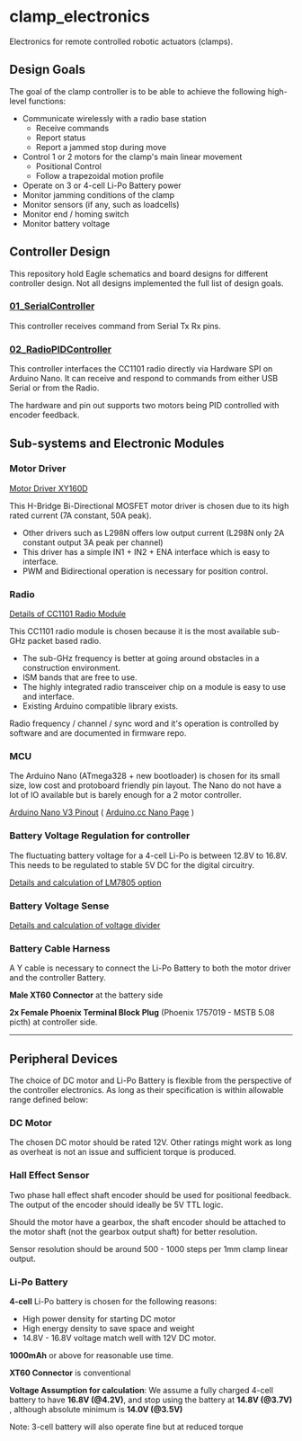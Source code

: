 # clamp_electronics
Electronics for remote controlled robotic actuators (clamps). 

## Design Goals

The goal of the clamp controller is to be able to achieve the following high-level functions: 

- Communicate wirelessly with a radio base station
  - Receive commands
  - Report status
  - Report a jammed stop during move
- Control 1 or 2 motors for the clamp's main linear movement
  - Positional Control
  - Follow a trapezoidal motion profile
- Operate on 3 or 4-cell Li-Po Battery power
- Monitor jamming conditions of the clamp
- Monitor sensors (if any, such as loadcells)
- Monitor end / homing switch
- Monitor battery voltage



## Controller Design

This repository hold Eagle schematics and board designs for different controller design. Not all designs implemented the full list of design goals.

### [01_SerialController]()

This controller receives command from Serial Tx Rx pins.

### [02_RadioPIDController](02_RadioPIDController/02_RadioPIDController.md)

This controller interfaces the CC1101 radio directly via Hardware SPI on Arduino Nano. It can receive and respond to commands from either USB Serial or from the Radio.

The hardware and pin out supports two motors being PID controlled with encoder feedback.

## Sub-systems and Electronic Modules

### Motor Driver

[Motor Driver XY160D](doc/motor_driver/motor_driver_XY160D.md)

This H-Bridge Bi-Directional MOSFET motor driver is chosen due to its high rated current (7A constant, 50A peak).  

- Other drivers such as L298N offers low output current (L298N only 2A constant output 3A peak per channel) 
- This driver has a simple IN1 + IN2 + ENA interface which is easy to interface. 
- PWM and Bidirectional operation is necessary for position control.

### Radio

[Details of CC1101 Radio Module](doc/radio/CC1101_Radio.md)

This CC1101 radio module is chosen because it is the most available sub-GHz packet based radio.

- The sub-GHz frequency is better at going around obstacles in a construction environment.
- ISM bands that are free to use.
- The highly integrated radio transceiver chip on a module is easy to use and interface. 
- Existing Arduino compatible library exists.

Radio frequency / channel / sync word and it's operation is controlled by software and are documented in firmware repo.

### MCU

The Arduino Nano (ATmega328 + new bootloader) is chosen for its small size, low cost and protoboard friendly pin layout. The Nano do not have a lot of IO available but is barely enough for a 2 motor controller.

[Arduino Nano V3 Pinout](http://lab.dejaworks.com/arduino-nano-pinouts/) ( [Arduino.cc Nano Page](https://store.arduino.cc/arduino-nano) )

### Battery Voltage Regulation for controller

The fluctuating battery voltage for a 4-cell Li-Po is between 12.8V to 16.8V. This needs to be regulated to stable 5V DC for the digital circuitry.

[Details and calculation of LM7805 option](doc/voltage_regulation/linear_regulator.md)

### Battery Voltage Sense

[Details and calculation of voltage divider](doc/battery_sense/Battery_Voltage_Sensing.md)

### Battery Cable Harness

A Y cable is necessary to connect the Li-Po Battery to both the motor driver and the controller Battery. 

**Male XT60 Connector** at the battery side

**2x Female Phoenix Terminal Block Plug** (Phoenix 1757019 - MSTB 5.08 picth) at controller side.



------



## Peripheral Devices

The choice of DC motor and Li-Po Battery is flexible from the perspective of the controller electronics. As long as their specification is within allowable range defined below:

### DC Motor

The chosen DC motor should be rated 12V. Other ratings might work as long as overheat is not an issue and sufficient torque is produced.

### Hall Effect Sensor

Two phase hall effect shaft encoder should be used for positional feedback. The output of the encoder should ideally be 5V TTL logic. 

Should the motor have a gearbox, the shaft encoder should be attached to the motor shaft (not the gearbox output shaft) for better resolution.

Sensor resolution should be around 500 - 1000 steps per 1mm clamp linear output.

### Li-Po Battery

**4-cell** Li-Po battery is chosen for the following reasons:

- High power density for starting DC motor
- High energy density to save space and weight
- 14.8V - 16.8V voltage match well with 12V DC motor.

**1000mAh** or above for reasonable use time.

**XT60 Connector** is conventional

**Voltage Assumption for calculation**: We assume a fully charged 4-cell battery to have **16.8V (@4.2V)**, and stop using the battery at **14.8V (@3.7V)**  , although absolute minimum is **14.0V (@3.5V)**

Note: 3-cell battery will also operate fine but at reduced torque